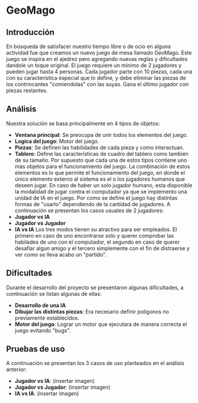 ﻿GeoMago
=======

Introducción
------------
En búsqueda de satisfacer nuestro tiempo libre o de ocio en alguna actividad fue que creamos un nuevo juego de mesa llamado GeoMago. Este juego se inspira en el ajedrez pero agregando nuevas reglas y dificultades dandole un toque original. El juego requiere un mínimo de 2 jugadores y pueden jugar hasta 4 personas. Cada jugador parte con 10 piezas, cada una con su característica especial que lo define, y debe eliminar las piezas de los contrincantes "comiendolas" con las suyas. Gana el último jugador con piezas restantes.

Análisis
------------
Nuestra solución se basa principalmente en 4 tipos de objetos:
- **Ventana principal**: Se preocupa de unir todos los elementos del juego.
- **Logica del juego**: Motor del juego.
- **Piezas**: Se definen las habilidades de cada pieza y como interactuan.
- **Tablero**: Define las características de cuadro del tablero como también de su tamaño.
Por supuesto que cada una de estos tipos contiene uno más objetos para el funcionamiento del juego.
La combinación de estos elementos es lo que permite el funcionamiento del juego, en donde el único elemento externo al sistema es el o los jugadores humanos que deseen jugar. En caso de haber un solo jugador humano, esta disponible la modalidad de jugar contra el computador ya que se implemento una unidad de IA en el juego.
Por como se define el juego hay distintas formas de "usarlo" dependiendo de la cantidad de jugadores. A continuación se presentan los casos usuales de 2 jugadores:
- **Jugador vs IA**
- **Jugador vs Jugador**
- **IA vs IA**
Los tres modos tienen su atractivo para ser empleados. El primero en caso de uno encontrarse solo y querer comprobar las habilades de uno con el computador, el segundo en caso de querer desafiar algun amigo y el tercero simplemente con el fin de distraerse y ver como se lleva acabo un "partido".

Dificultades
------------
Durante el desarrollo del proyecto se presentaron algunas dificultades, a continuación se listan algunas de ellas:
- **Desarrollo de una IA**
- **Dibujar las distintas piezas**: Era necesario definir poligonos no previamente establecidos.
- **Motor del juego**: Lograr un motor que ejecutara de manera correcta el juego evitando "bugs".

Pruebas de uso
------------
A continuación se presentan los 3 casos de uso planteados en el análisis anterior:
- **Jugador vs IA**: 
	(insertar imagen)
- **Jugador vs Jugador**:
	(insertar imagen)
- **IA vs IA**:
	(insertar imagen)